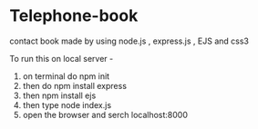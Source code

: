# Telephone-book
contact book made by using node.js , express.js , EJS and css3


To run this on local server -
1. on terminal do 
  npm init
2. then do 
  npm install express
3. then 
  npm install ejs
4. then type 
  node index.js
5. open the browser and serch localhost:8000
